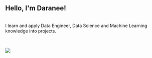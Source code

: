 

<h2> Hello, I'm Daranee!</h2>
<br>
I learn and apply Data Engineer, Data Science and Machine Learning knowledge into projects. 
<br>
<br>




<!-- Just a hack for a thin line  -->
##
<a href= "https://www.linkedin.com/in/daraneeS/">
  <img src="https://img.shields.io/badge/-LinkedIn-0077B5?style=flat&logo=Linkedin&logoColor=white"/>
</a>
